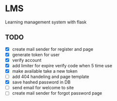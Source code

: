 # LMS
 Learning management system with flask


 ## TODO
 
 - [x] create mail sender for register and page
 - [x] generate token for user
 - [x] verify account
 - [x] add limiter for expire verify code when 5 time use
 - [x] make available take a new token
 - [ ] add 404 handeling and page template
 - [x] save hashed password in DB
 - [ ] send email for welcome to site
 - [ ] create mail sender for forgot password page